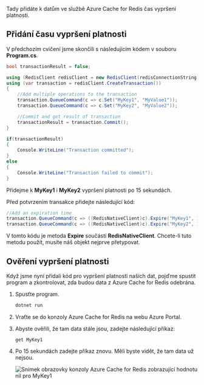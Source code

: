 Tady přidáte k datům ve službě Azure Cache for Redis čas vypršení platnosti.

## <a name="add-an-expiration-time"></a>Přidání času vypršení platnosti

V předchozím cvičení jsme skončili s následujícím kódem v souboru **Program.cs**.

```csharp
bool transactionResult = false;

using (RedisClient redisClient = new RedisClient(redisConnectionString))
using (var transaction = redisClient.CreateTransaction())
{
    //Add multiple operations to the transaction
    transaction.QueueCommand(c => c.Set("MyKey1", "MyValue1"));
    transaction.QueueCommand(c => c.Set("MyKey2", "MyValue2"));

    //Commit and get result of transaction
    transactionResult = transaction.Commit();
}

if(transactionResult)
{
    Console.WriteLine("Transaction committed");
}
else
{
    Console.WriteLine("Transaction failed to commit");
}
```

Přidejme k **MyKey1** i **MyKey2** vypršení platnosti po 15 sekundách.

Před potvrzením transakce přidejte následující kód:

```csharp
//Add an expiration time
transaction.QueueCommand(c => ((RedisNativeClient)c).Expire("MyKey1", 15));
transaction.QueueCommand(c => ((RedisNativeClient)c).Expire("MyKey2", 15));
```

V tomto kódu je metoda **Expire** součástí **RedisNativeClient**. Chcete-li tuto metodu použít, musíte náš objekt nejprve přetypovat.

## <a name="verify-the-expiration"></a>Ověření vypršení platnosti

Když jsme nyní přidali kód pro vypršení platnosti našich dat, pojďme spustit program a zkontrolovat, zda budou data z Azure Cache for Redis odebrána.

1. Spusťte program.

    ```bash
    dotnet run
    ```

1. Vraťte se do konzoly Azure Cache for Redis na webu Azure Portal.

1. Abyste ověřili, že tam data stále jsou, zadejte následující příkaz:

    ```console
    get MyKey1
    ```

1. Po 15 sekundách zadejte příkaz znovu. Měli byste vidět, že tam data už nejsou.

    ![Snímek obrazovky konzoly Azure Cache for Redis zobrazující hodnotu nil pro MyKey1](../media/6-redis-console-data-expiration.png)
